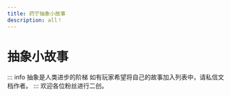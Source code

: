 ```yaml
---
title: 药宁抽象小故事
description: all！
---
```

# 抽象小故事
::: info 抽象是人类进步的阶梯
如有玩家希望将自己的故事加入列表中，请私信文档作者。
:::
欢迎各位粉丝进行二创。